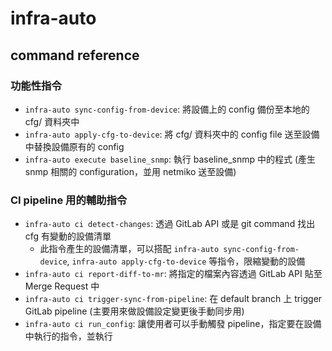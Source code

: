 # infra-auto

## command reference

### 功能性指令
- `infra-auto sync-config-from-device`: 將設備上的 config 備份至本地的 cfg/ 資料夾中
- `infra-auto apply-cfg-to-device`: 將 cfg/ 資料夾中的 config file 送至設備中替換設備原有的 config
- `infra-auto execute baseline_snmp`: 執行 baseline_snmp 中的程式 (產生 snmp 相關的 configuration，並用 netmiko 送至設備)

### CI pipeline 用的輔助指令
- `infra-auto ci detect-changes`: 透過 GitLab API 或是 git command 找出 cfg 有變動的設備清單
    - 此指令產生的設備清單，可以搭配 `infra-auto sync-config-from-device`, `infra-auto apply-cfg-to-device` 等指令，限縮變動的設備
- `infra-auto ci report-diff-to-mr`: 將指定的檔案內容透過 GitLab API 貼至 Merge Request 中
- `infra-auto ci trigger-sync-from-pipeline`: 在 default branch 上 trigger GitLab pipeline (主要用來做設備設定變更後手動同步用)
- `infra-auto ci run_config`: 讓使用者可以手動觸發 pipeline，指定要在設備中執行的指令，並執行
